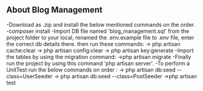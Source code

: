 
## About Blog Management

-Download as .zip and install the below mentioned commands on the order.
-composer install
-Import DB file named 'blog_management.sql' from the project folder to your local, renamed the .env.example file to .env file, enter the correct db details there. 
then run these commands:
   -> php artisan cache:clear
   -> php artisan config:clear
   -> php artisan key:generate
-Import the tables by using the migration command:
   ->php artisan migrate
-Finally run the project by using this command 'php artisan server'.
-To perform a UnitTest run the below commands on order : 
   -> php artisan db:seed --class=UserSeeder
   -> php artisan db:seed --class=PostSeeder
   ->php artisan test


